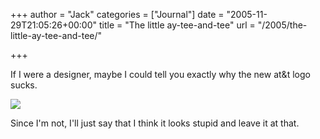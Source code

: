 +++
author = "Jack"
categories = ["Journal"]
date = "2005-11-29T21:05:26+00:00"
title = "The little ay-tee-and-tee"
url = "/2005/the-little-ay-tee-and-tee/"

+++

If I were a designer, maybe I could tell you exactly why the new at&t logo sucks.

![][1]

Since I'm not, I'll just say that I think it looks stupid and leave it at that.

 [1]: /files/newatt.png